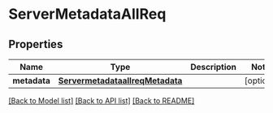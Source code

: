# ServerMetadataAllReq

## Properties
Name | Type | Description | Notes
------------ | ------------- | ------------- | -------------
**metadata** | [**ServermetadataallreqMetadata**](ServermetadataallreqMetadata.md) |  | [optional] 

[[Back to Model list]](../README.md#documentation-for-models) [[Back to API list]](../README.md#documentation-for-api-endpoints) [[Back to README]](../README.md)


